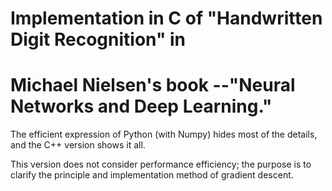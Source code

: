 # Implementation in C of "Handwritten Digit Recognition" in 
# Michael Nielsen's book --"Neural Networks and Deep Learning."

The efficient expression of Python (with Numpy) hides most 
of the details, and the C++ version shows it all. 

This version does not consider performance efficiency; the 
purpose is to clarify the principle and implementation method 
of gradient descent.
